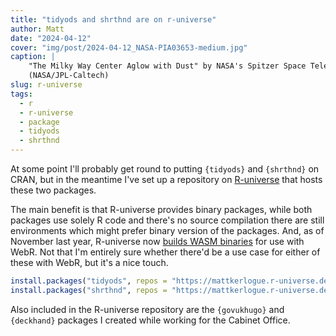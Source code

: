 ```yaml
---
title: "tidyods and shrthnd are on r-universe"
author: Matt
date: "2024-04-12"
cover: "img/post/2024-04-12_NASA-PIA03653-medium.jpg"
caption: |
    "The Milky Way Center Aglow with Dust" by NASA's Spitzer Space Telescope
    (NASA/JPL-Caltech)
slug: r-universe
tags:
  - r
  - r-universe
  - package
  - tidyods
  - shrthnd
---
```


At some point I'll probably get round to putting `{tidyods}` and `{shrthnd}`
on CRAN, but in the meantime I've set up a repository on
[R-universe](https://r-universe.dev/) that hosts these two packages.

<!--more-->

The main benefit is that R-universe provides binary packages, while both
packages use solely R code and there's no source compilation there are still
environments which might prefer binary version of the packages. And, as of
November last year, R-universe now
[builds WASM binaries](https://ropensci.org/blog/2023/11/17/runiverse-wasm/)
for use with WebR. Not that I'm entirely sure whether there'd be a use case
for either of these with WebR, but it's a nice touch.

```r
install.packages("tidyods", repos = "https://mattkerlogue.r-universe.dev")
install.packages("shrthnd", repos = "https://mattkerlogue.r-universe.dev")
```

Also included in the R-universe repository are the `{govukhugo}` and
`{deckhand}` packages I created while working for the Cabinet Office.
